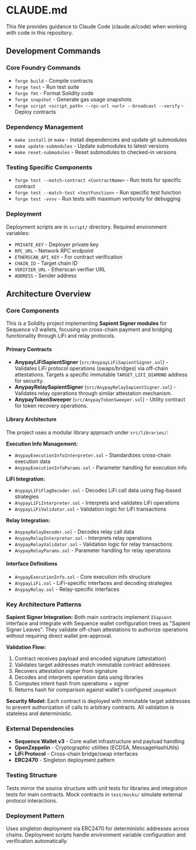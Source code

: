 # CLAUDE.md

This file provides guidance to Claude Code (claude.ai/code) when working with code in this repository.

## Development Commands

### Core Foundry Commands
- `forge build` - Compile contracts
- `forge test` - Run test suite
- `forge fmt` - Format Solidity code
- `forge snapshot` - Generate gas usage snapshots
- `forge script <script_path> --rpc-url <url> --broadcast --verify` - Deploy contracts

### Dependency Management
- `make install` or `make` - Install dependencies and update git submodules
- `make update-submodules` - Update submodules to latest versions
- `make reset-submodules` - Reset submodules to checked-in versions

### Testing Specific Components
- `forge test --match-contract <ContractName>` - Run tests for specific contract
- `forge test --match-test <testFunction>` - Run specific test function
- `forge test -vvvv` - Run tests with maximum verbosity for debugging

### Deployment
Deployment scripts are in `script/` directory. Required environment variables:
- `PRIVATE_KEY` - Deployer private key
- `RPC_URL` - Network RPC endpoint
- `ETHERSCAN_API_KEY` - For contract verification
- `CHAIN_ID` - Target chain ID
- `VERIFIER_URL` - Etherscan verifier URL
- `ADDRESS` - Sender address

## Architecture Overview

### Core Components

This is a Solidity project implementing **Sapient Signer modules** for Sequence v3 wallets, focusing on cross-chain payment and bridging functionality through LiFi and relay protocols.

#### Primary Contracts
- **AnypayLiFiSapientSigner** (`src/AnypayLiFiSapientSigner.sol`) - Validates LiFi protocol operations (swaps/bridges) via off-chain attestations. Targets a specific immutable `TARGET_LIFI_DIAMOND` address for security.
- **AnypayRelaySapientSigner** (`src/AnypayRelaySapientSigner.sol`) - Validates relay operations through similar attestation mechanism.
- **AnypayTokenSweeper** (`src/AnypayTokenSweeper.sol`) - Utility contract for token recovery operations.

#### Library Architecture
The project uses a modular library approach under `src/libraries/`:

**Execution Info Management:**
- `AnypayExecutionInfoInterpreter.sol` - Standardizes cross-chain execution data
- `AnypayExecutionInfoParams.sol` - Parameter handling for execution info

**LiFi Integration:**
- `AnypayLiFiFlagDecoder.sol` - Decodes LiFi call data using flag-based strategies
- `AnypayLiFiInterpreter.sol` - Interprets and validates LiFi operations
- `AnypayLiFiValidator.sol` - Validation logic for LiFi transactions

**Relay Integration:**
- `AnypayRelayDecoder.sol` - Decodes relay call data
- `AnypayRelayInterpreter.sol` - Interprets relay operations
- `AnypayRelayValidator.sol` - Validation logic for relay transactions
- `AnypayRelayParams.sol` - Parameter handling for relay operations

#### Interface Definitions
- `AnypayExecutionInfo.sol` - Core execution info structure
- `AnypayLiFi.sol` - LiFi-specific interfaces and decoding strategies
- `AnypayRelay.sol` - Relay-specific interfaces

### Key Architecture Patterns

**Sapient Signer Integration:** Both main contracts implement `ISapient` interface and integrate with Sequence wallet configuration trees as "Sapient Signer Leaves". They validate off-chain attestations to authorize operations without requiring direct wallet pre-approval.

**Validation Flow:**
1. Contract receives payload and encoded signature (attestation)
2. Validates target addresses match immutable contract addresses
3. Recovers attestation signer from signature
4. Decodes and interprets operation data using libraries
5. Computes intent hash from operations + signer
6. Returns hash for comparison against wallet's configured `imageHash`

**Security Model:** Each contract is deployed with immutable target addresses to prevent authorization of calls to arbitrary contracts. All validation is stateless and deterministic.

### External Dependencies
- **Sequence Wallet v3** - Core wallet infrastructure and payload handling
- **OpenZeppelin** - Cryptographic utilities (ECDSA, MessageHashUtils)
- **LiFi Protocol** - Cross-chain bridge/swap interfaces
- **ERC2470** - Singleton deployment pattern

### Testing Structure
Tests mirror the source structure with unit tests for libraries and integration tests for main contracts. Mock contracts in `test/mocks/` simulate external protocol interactions.

### Deployment Pattern
Uses singleton deployment via ERC2470 for deterministic addresses across chains. Deployment scripts handle environment variable configuration and verification automatically.